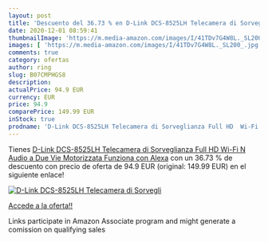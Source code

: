 ```yaml
---
layout: post
title: 'Descuento del 36.73 % en D-Link DCS-8525LH Telecamera di Sorvegli'
date: 2020-12-01 08:59:41
thumbnailImage: 'https://m.media-amazon.com/images/I/41TDv7G4W8L._SL200_.jpg'
images: [ 'https://m.media-amazon.com/images/I/41TDv7G4W8L._SL200_.jpg' ]
comments: true
category: ofertas
author: ring
slug: B07CMPHGS8
description:
actualPrice: 94.9 EUR
currency: EUR
price: 94.9
comparePrice: 149.99 EUR
inStock: true
prodname: 'D-Link DCS-8525LH Telecamera di Sorveglianza Full HD  Wi-Fi N  Audio a Due Vie  Motorizzata  Funziona con Alexa'
---
```


Tienes [D-Link DCS-8525LH Telecamera di Sorveglianza Full HD  Wi-Fi N  Audio a Due Vie  Motorizzata  Funziona con Alexa](https://www.amazon.it/dp/B07CMPHGS8/?tag=tolees00-21) con un 36.73 % de descuento con precio de oferta de 94.9 EUR (original: 149.99 EUR) en el siguiente enlace!

[![D-Link DCS-8525LH Telecamera di Sorvegli](https://m.media-amazon.com/images/I/41TDv7G4W8L._SL200_.jpg)](https://www.amazon.it/dp/B07CMPHGS8/?tag=tolees00-21)

[Accede a la oferta!!](https://www.amazon.it/dp/B07CMPHGS8/?tag=tolees00-21)

Links participate in Amazon Associate program and might generate a comission on qualifying sales


